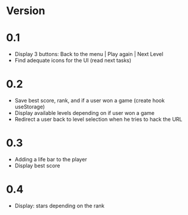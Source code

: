 # Version

# 0.1

- Display 3 buttons: Back to the menu | Play again | Next Level
- Find adequate icons for the UI (read next tasks)

# 0.2

- Save best score, rank, and if a user won a game (create hook useStorage)
- Display available levels depending on if user won a game
- Redirect a user back to level selection when he tries to hack the URL

# 0.3

- Adding a life bar to the player
- Display best score

# 0.4

- Display: stars depending on the rank